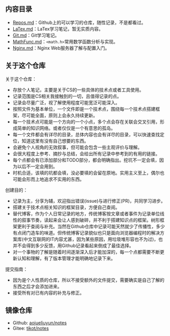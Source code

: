 ## 内容目录

- [Repos.md](Repos.md)：Github上的可以学习的仓库，随性记录，不是都看过。
- [LaTex.md](LaTeX.md)：LaTex学习笔记，暂无实质内容。
- [Git.md](Git.md)：Git学习笔记。
- [MathFunc.md](MathFunc.md)：`<math.h>`常用数学函数分析与实现。
- [Nginx.md](Nginx.md)：Nginx Web服务器了解与配置入门。

## 关于这个仓库

关于这个仓库：
- 存放个人笔记，主要是关于CS的一些具体的技术点或者工具使用。
- 记录范围是CS相关我接触到的一切，且值得记录的点。
- 记录会尽量广泛，视了解使用程度可能宽泛可能深入。
- 按照文件为基本单位，一个文件即是一个技术点，围绕每一个技术点搭建框架，尽可能全面，原则上会永久持续更新。
- 每一个技术点可能是一个方向的一个小点，多个点会存在关联会交叉引用，形成简单的知识网络。或者仅仅是一个有意思的孤岛。
- 每一个文件都会有详尽的目录，总体内容也会有详尽的目录，可以快速查找定位，知道这里有没有自己想要的东西。
- 会避免个人视角的无效叙事，但可能会包含一些主观评价与理解。
- 会很大程度上参考、摘抄与总结，会给出所有记录中参考到的有用的链接。
- 每个点都会有已添加部分和TODO部分，都会明确指出。挖坑不一定会填，因为以后不一定会用到。
- 时机合适，该填的坑都会填，没必要填的会留在原地。实用主义至上，偶尔也可能会形而上地追求不实用的东西。

创建目的：
- 记录为主，分享为辅，欢迎指出错误(issue)与进行修正(PR)，共同学习进步。
- 搭建关于技术点相关知识的框架目录，方便自己查阅。
- 替代博客，作为个人日常记录的地方，传统博客按文章或者事件为记录单位线性的叙事节奏，读起来会让人感到破碎，并不利于搭建知识点的框架。树形框架更利于查阅与补充。当然在Github仓库中记录可能天然就少了传播性，多少有点闭门造车的味道。但传统博客记录貌似也只是面向浏览器编程时的解决方案库(中文互联网的IT内容尤甚，因为某些原因，用垃圾堆形容也不为过)，也并不会得到多少反馈，用Github记录看起来倒成了最佳选择。
- 对一个事物的了解是随着时间逐渐深入后才能加深的，每一个点都需要不断更新认知和理解，有了版本管理才能明确地记录下来。

提交指南：
- 因为是个人性质的仓库，所以不接受额外的文件提交，需要确实是自己了解的东西之后才会添加进来。
- 接受所有对已有内容的补充与修正。




## 镜像仓库

- Github: [aojueliuyun/notes](https://github.com/aojueliuyun/notes)
- Gitee: [tikot/notes](https://gitee.com/tikot/notes)
